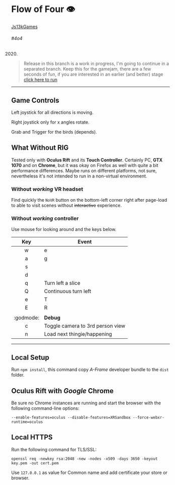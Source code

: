 # Flow of Four :eye:

[Js13kGames](https://js13kgames.com/)

###### #4o4

2020.

> Release in this branch is a work in progress, I'm going to continue in a separated branch.
> Keep this for the gamejam, there are a few seconds of fun, if you are interested in an earlier (and better)
> stage [click here to run](https://subztep.github.io/js13k-2020/old.html)

---

## Game Controls

Left joystick for all directions is moving.

Right joystick only for x angles rotate.

Grab and Trigger for the birds (depends).

## What Without RIG

Tested only with **Oculus Rift** and its **Touch Controller**. Certainly PC, **GTX 1070** and on **Chrome**, but it was okay on Firefox as well with quite a bit performance differences. Maybe runs on different platforms, not sure, nevertheless it's not intended to run in a non-virtual environment.

### Without _working_ VR headset

Find quickly the `NoVR` button on the bottom-left corner right after page-load to able to visit scenes without ~~interactive~~ experience.

### Without _working_ controller

Use mouse for looking around and the keys below.

|    Key    | Event                            |
| :-------: | -------------------------------- |
|     w     | e                                |
|     a     | g                                |
|     s     |
|     d     |
|     q     | Turn left a slice                |
|     Q     | Continuous turn left             |
|     e     | T                                |
|     E     | R                                |
|           |
| :godmode: | **Debug**                        |
|     c     | Toggle camera to 3rd person view |
|     n     | Load next thingie/happening      |

---

## Local Setup

Run `npm install`, this command copy _A-Frame_ developer bundle to the `dist` folder.

## Oculus Rift with _Google_ Chrome

Be sure no Chrome instances are running and start the browser with the following command-line options:

```
--enable-features=oculus --disable-features=XRSandbox --force-webxr-runtime=oculus
```

## Local HTTPS

Run the following command for TLS/SSL:

```
openssl req -newkey rsa:2048 -new -nodes -x509 -days 3650 -keyout key.pem -out cert.pem
```

Use `127.0.0.1` as value for Common name and add certificate your store or browser.
